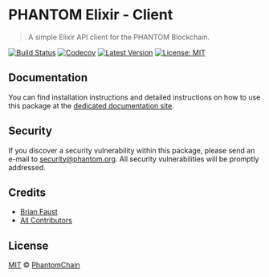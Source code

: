 # PHANTOM Elixir - Client

> A simple Elixir API client for the PHANTOM Blockchain.

[![Build Status](https://badgen.now.sh/circleci/github/PhantomChain/elixir-client)](https://circleci.com/gh/PhantomChain/elixir-client)
[![Codecov](https://badgen.now.sh/codecov/c/github/phantomchain/elixir-client)](https://codecov.io/gh/phantomchain/elixir-client)
[![Latest Version](https://badgen.now.sh/github/release/PhantomChain/elixir-client)](https://github.com/PhantomChain/elixir-client/releases)
[![License: MIT](https://badgen.now.sh/badge/license/MIT/green)](https://opensource.org/licenses/MIT)

## Documentation

You can find installation instructions and detailed instructions on how to use this package at the [dedicated documentation site](https://docs.phantom.org/sdk/clients/elixir.html).

## Security

If you discover a security vulnerability within this package, please send an e-mail to security@phantom.org. All security vulnerabilities will be promptly addressed.

## Credits

- [Brian Faust](https://github.com/faustbrian)
- [All Contributors](../../../../contributors)

## License

[MIT](LICENSE) © [PhantomChain](https://phantom.org)
